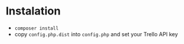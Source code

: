 Instalation
===========

 - `composer install`
 - copy `config.php.dist` into `config.php` and set your Trello API key
